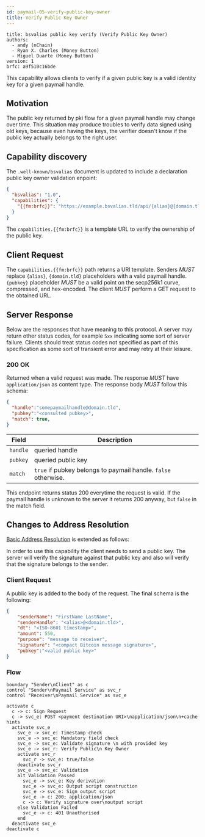 ```yaml
---
id: paymail-05-verify-public-key-owner
title: Verify Public Key Owner
---
```


```
title: bsvalias public key verify (Verify Public Key Owner)
authors:
  - andy (nChain)
  - Ryan X. Charles (Money Button)
  - Miguel Duarte (Money Button)
version: 1
brfc: a9f510c16bde
```

This capability allows clients to verify if a given public key is a valid identity key for a given paymail handle.

## Motivation

The public key returned by pki flow for a given paymail handle may change over time. This situation may produce troubles to verify data signed using old keys, because even having the keys, the verifier doesn't know if the public key actually belongs to the right user.


## Capability discovery

The `.well-known/bsvalias` document is updated to include a declaration public key owner validation enpoint:

```json
{
  "bsvalias": "1.0",
  "capabilities": {
    "{{fm:brfc}}": "https://example.bsvalias.tld/api/{alias}@{domain.tld}/{pubkey}"
  }
}
```

The `capabilities.{{fm:brfc}}` is a template URL to verify the ownership of the public key.

## Client Request

The `capabilities.{{fm:brfc}}` path returns a URI template. Senders _MUST_ replace `{alias}`, `{domain.tld}` placeholders with a valid paymail handle. `{pubkey}` placeholder _MUST_ be a valid point on the secp256k1 curve, compressed, and hex-encoded. The client _MUST_ perform a GET request to the obtained URL.

## Server Response

Below are the responses that have meaning to this protocol. A server may return other status codes, for example `5xx` indicating some sort of server failure. Clients should treat status codes not specified as part of this specification as some sort of transient error and may retry at their leisure.

### 200 OK

Returned when a valid request was made. The response _MUST_ have `application/json` as content type. The response body _MUST_ follow this schema:

```json
{
  "handle":"somepaymailhandle@domain.tld",
  "pubkey":"<consulted pubkey>",
  "match": true,
}
```

| Field         |  Description |
|---------------|--------------|
| `handle`   | queried handle |
| `pubkey` | queried public key |
| `match` | `true` if pubkey belongs to paymail handle. `false` otherwise. |

This endpoint returns status 200 everytime the request is valid. If the paymail handle is unknown to the server it returns 200 anyway, but `false` in the match field.

## Changes to Address Resolution

[Basic Address Resolution](paymail-04-01-basic-address-resolution.md) is extended as follows:

In order to use this capability the client needs to send a public key. The server will verify the signature against that public key and also will verify that the signature belongs to the sender.

### Client Request

A public key is added to the body of the request. The final schema is the following:

```json
{
    "senderName": "FirstName LastName",
    "senderHandle": "<alias>@<domain.tld>",
    "dt": "<ISO-8601 timestamp>",
    "amount": 550,
    "purpose": "message to receiver",
    "signature": "<compact Bitcoin message signature>",
    "pubkey":"<valid public key>"
}
```

### Flow


```plantuml
boundary "Sender\nClient" as c
control "Sender\nPaymail Service" as svc_r
control "Receiver\nPaymail Service" as svc_e

activate c
  c -> c: Sign Request
  c -> svc_e: POST <payment destination URI>\napplication/json\n+cache hints
  activate svc_e
    svc_e -> svc_e: Timestamp check
    svc_e -> svc_e: Mandatory field check
    svc_e -> svc_e: Validate signature \n with provided key
    svc_e -> svc_r: Verify Public\n Key Owner
    activate svc_r
      svc_r -> svc_e: true/false
    deactivate svc_r
    svc_e -> svc_e: Validation
    alt Validation Passed
      svc_e -> svc_e: Key derivation
      svc_e -> svc_e: Output script construction
      svc_e -> svc_e: Sign output script
      svc_e -> c: 200; application/json
      c -> c: Verify signature over\noutput script
    else Validation Failed
      svc_e -> c: 401 Unauthorised
    end
  deactivate svc_e
deactivate c
```
